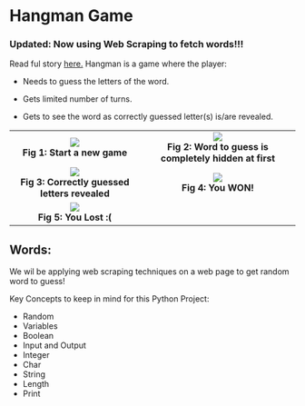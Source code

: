 # Hangman Game

### Updated: Now using Web Scraping to fetch words!!!  

Read ful story <a href="https://tanishkblog2020.wordpress.com/2020/11/23/the-hangman-game-using-a-little-bit-of-web-scraping-and-physics/">here.</a>
Hangman is a game where the player:

* Needs to guess the letters of the word.

* Gets limited number of turns.

* Gets to see the word as correctly guessed letter(s) is/are revealed.

<table border=0>
  <tr>
    <td align="center">
      <img src="https://user-images.githubusercontent.com/32167236/97106632-f5faa500-16e8-11eb-9b3e-47a97d2019ff.png"><br/>
      <b><figcaption>Fig 1: Start a new game</figcaption></b>
    </td>
    <td align="center">
      <img src="https://user-images.githubusercontent.com/32167236/97106660-1591cd80-16e9-11eb-8057-6236c60d6e34.png"><br/>
      <b><figcaption>Fig 2: Word to guess is completely hidden at first</figcaption></b>
    </td>
  </tr>
  <tr>
    <td align="center">
      <img src="https://user-images.githubusercontent.com/32167236/97106690-2e9a7e80-16e9-11eb-89bd-f7c8988125f2.png"><br/>
      <b><figcaption>Fig 3: Correctly guessed letters revealed</figcaption></b>
    </td>
    <td align="center">
      <img src="https://user-images.githubusercontent.com/32167236/97106706-3e19c780-16e9-11eb-86ef-580e437c8cea.png"><br/>
      <b><figcaption>Fig 4: You WON!</figcaption></b>
    </td>
  </tr>
   <tr>
    <td align="center">
      <img src="https://user-images.githubusercontent.com/32167236/97106720-4eca3d80-16e9-11eb-9931-e9a7f89140e4.png"><br/>
      <b><figcaption>Fig 5: You Lost :(</figcaption></b>
    </td>
  </tr>
</table>

## Words:
We wil be applying web scraping techniques on a web page to get random word to guess!


Key Concepts to keep in mind for this Python Project:
* Random
* Variables
* Boolean
* Input and Output
* Integer
* Char
* String
* Length
* Print
